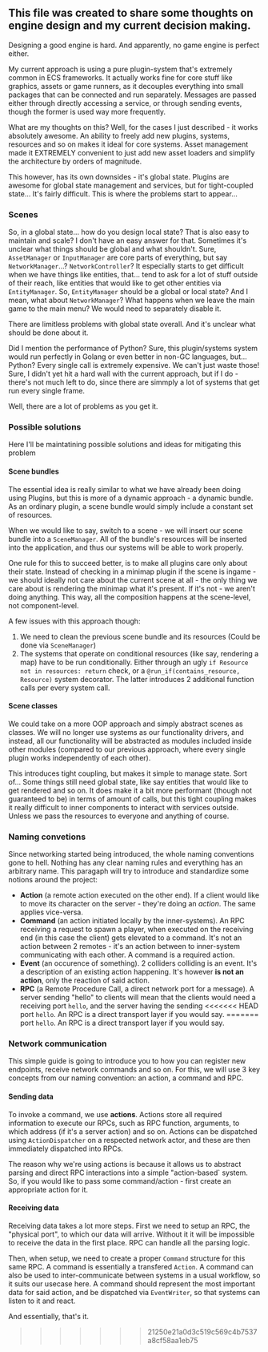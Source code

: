 ## This file was created to share some thoughts on engine design and my current decision making.
Designing a good engine is hard. And apparently, no game engine is perfect either.

My current approach is using a pure plugin-system that's extremely common in ECS frameworks. It actually works
fine for core stuff like graphics, assets or game runners, as it decouples everything into small packages
that can be connected and run separately. Messages are passed either through directly accessing a service,
or through sending events, though the former is used way more frequently.

What are my thoughts on this? Well, for the cases I just described - it works absolutely awesome. An ability to
freely add new plugins, systems, resources and so on makes it ideal for core systems.
Asset management made it EXTREMELY convenient to just add new asset loaders and simplify the architecture by
orders of magnitude.

This however, has its own downsides - it's global state. Plugins are awesome for global state management and
services, but for tight-coupled state... It's fairly difficult. This is where the problems start to appear...

### Scenes
So, in a global state... how do you design local state? That is also easy to maintain and scale? I don't have 
an easy answer for that. Sometimes it's unclear what things should be global and what shouldn't. 
Sure, `AssetManager` or `InputManager` are core parts of everything, but say `NetworkManager`...? `NetworkController`?
It especially starts to get difficult when we have things like entities, that... tend to ask for a lot of stuff
outside of their reach, like entities that would like to get other entities via `EntityManager`. So, `EntityManager`
should be a global or local state? And I mean, what about `NetworkManager`? What happens when we leave the main
game to the main menu? We would need to separately disable it.

There are limitless problems with global state overall. And it's unclear what should be done about it.

Did I mention the performance of Python? Sure, this plugin/systems system would run perfectly in Golang or even 
better in non-GC languages, but... Python? Every single call is extremely expensive. We can't just waste those!
Sure, I didn't yet hit a hard wall with the current approach, but if I do - there's not much left to do, since
there are simmply a lot of systems that get run every single frame.

Well, there are a lot of problems as you get it.

### Possible solutions
Here I'll be maintatining possible solutions and ideas for mitigating this problem 

#### Scene bundles
The essential idea is really similar to what we have already been doing using Plugins, but this is more of a dynamic
approach - a dynamic bundle. As an ordinary plugin, a scene bundle would simply include a constant set of 
resources. 

When we would like to say, switch to a scene - we will insert our scene bundle into a `SceneManager`.
All of the bundle's resources will be inserted into the application, and thus our systems will be able to work
properly. 

One rule for this to succeed better, is to make all plugins care only about their state. Instead of checking
in a minimap plugin if the scene is ingame - we should ideally not care about the current scene at all - the only
thing we care about is rendering the minimap what it's present. If it's not - we aren't doing anything.
This way, all the composition happens at the scene-level, not component-level.

A few issues with this approach though:
1. We need to clean the previous scene bundle and its resources (Could be done via `SceneManager`)
2. The systems that operate on conditional resources (like say, rendering a map) have to be run conditionally.
Either through an ugly `if Resource not in resources: return` check, or a `@run_if(contains_resource, Resource)`
system decorator. The latter introduces 2 additional function calls per every system call.

#### Scene classes
We could take on a more OOP approach and simply abstract scenes as classes. We will no longer use systems
as our functionality drivers, and instead, all our functionality will be abstracted as modules included inside
other modules (compared to our previous approach, where every single plugin works independently of each other).

This introduces tight coupling, but makes it simple to manage state. Sort of... Some things still need global state,
like say entities that would like to get rendered and so on. It does make it a bit more performant (though not
guaranteed to be) in terms of amount of calls, but this tight coupling makes it really difficult to inner components
to interact with services outside. Unless we pass the resources to everyone and anything of course.

### Naming convetions
Since networking started being introduced, the whole naming conventions gone to hell. Nothing has any 
clear naming rules and everything has an arbitrary name. This paragaph will try to introduce and
standardize some notions around the project:
- **Action** (a remote action executed on the other end). If a client would like to move its character
on the server - they're doing an *action*. The same applies vice-versa.
- **Command** (an action initiated locally by the inner-systems). An RPC receiving a request to spawn
a player, when executed on the receiving end (in this case the client) gets elevated to a command. It's
not an action between 2 remotes - it's an action between to inner-system communicating with each other.
A command is a required action.
- **Event** (an occurence of something). 2 colliders colliding is an event. It's a description of an
existing action happening. It's however **is not an action**, only the reaction of said action.
- **RPC** (a Remote Procedure Call, a direct network port for a message). A server sending "hello" to
clients will mean that the clients would need a receiving port `hello`, and the server having the sending
<<<<<<< HEAD
port `hello`. An RPC is a direct transport layer if you would say.
=======
port `hello`. An RPC is a direct transport layer if you would say.

### Network communication
This simple guide is going to introduce you to how you can register new endpoints, receive network
commands and so on.
For this, we will use 3 key concepts from our naming convention: an action, a command and RPC.

#### Sending data
To invoke a command, we use **actions**. Actions store all required information to execute our RPCs,
such as RPC function, arguments, to which address (if it's a server action) and so on. Actions
can be dispatched using `ActionDispatcher` on a respected network actor, and these are then
immediately dispatched into RPCs.

The reason why we're using actions is because it allows us to abstract parsing and direct
RPC interactions into a simple "action-based` system. So, if you would like to pass some command/action - 
first create an appropriate action for it.

#### Receiving data
Receiving data takes a lot more steps.
First we need to setup an RPC, the "physical port", to which our data will arrive. Without it
it will be impossible to receive the data in the first place.
RPC can handle all the parsing logic.

Then, when setup, we need to create a proper `Command` structure for this same RPC. A command is 
essentially a transfered `Action`. A command can also be used to inter-communicate between systems
in a usual workflow, so it suits our usecase here.
A command should represent the most important data for said action, and be dispatched
via `EventWriter`, so that systems can listen to it and react.


And essentially, that's it.
>>>>>>> 21250e21a0d3c519c569c4b7537a8cf58aa1eb75
